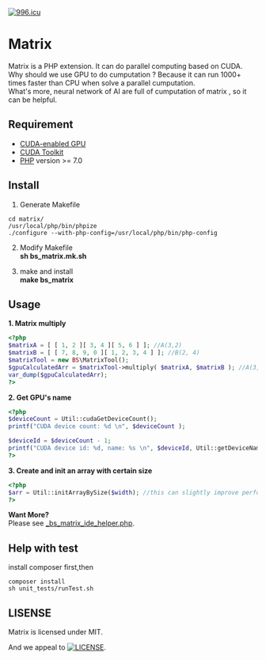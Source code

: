 [![996.icu](https://img.shields.io/badge/link-996.icu-red.svg)](https://996.icu)

# Matrix
Matrix is a PHP extension. It can do parallel computing based on CUDA.<br/>
Why should we use GPU to do cumputation ? Because it can run 1000+ times faster than CPU when solve a parallel cumputation.<br/>
What's more, neural network of AI are full of cumputation of matrix , so it can be helpful.

## Requirement

- [CUDA-enabled GPU](https://developer.nvidia.com/cuda-gpus)
- [CUDA Toolkit](https://docs.nvidia.com/cuda/index.html)
- [PHP](https://www.php.net/) version >= 7.0

## Install
1. Generate Makefile
```SHELL
cd matrix/
/usr/local/php/bin/phpize
./configure --with-php-config=/usr/local/php/bin/php-config
```

2. Modify Makefile <br/>
  **sh bs_matrix.mk.sh**

3. make and install <br/>
  **make bs_matrix**


## Usage

**1. Matrix multiply**
```php
<?php
$matrixA = [ [ 1, 2 ][ 3, 4 ][ 5, 6 ] ]; //A(3,2)
$matrixB = [ [ 7, 8, 9, 0 ][ 1, 2, 3, 4 ] ]; //B(2, 4)
$matrixTool = new BS\MatrixTool();
$gpuCalculatedArr = $matrixTool->multiply( $matrixA, $matrixB ); //A(3,2) x B(2, 4)
var_dump($gpuCalculatedArr);
?>
```
**2. Get GPU's name**
```php
<?php
$deviceCount = Util::cudaGetDeviceCount();
printf("CUDA device count: %d \n", $deviceCount );

$deviceId = $deviceCount - 1;
printf("CUDA device id: %d, name: %s \n", $deviceId, Util::getDeviceNameById($deviceId) );
?>
```
**3. Create and init an array with certain size**
```php
<?php
$arr = Util::initArrayBySize($width); //this can slightly improve performce when access, insert or update an array
?>
```

**Want More?** <br/>
Please see [_bs_matrix_ide_helper.php](https://github.com/BourneSuper/matrix/blob/master/_bs_matrix_ide_helper.php "_bs_matrix_ide_helper.php"). 

## Help with test
install composer first,then
```shell
composer install
sh unit_tests/runTest.sh 
```

## LISENSE
Matrix is licensed under MIT.

And we appeal to [![LICENSE](https://img.shields.io/badge/license-Anti%20996-blue.svg)](https://github.com/996icu/996.ICU/blob/master/LICENSE).
